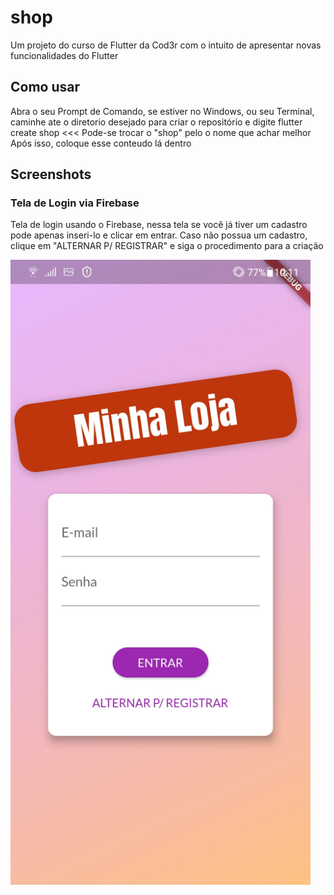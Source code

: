 # shop

Um projeto do curso de Flutter da Cod3r com o intuito de apresentar novas funcionalidades do Flutter

## Como usar
Abra o seu Prompt de Comando, se estiver no Windows, ou seu Terminal, caminhe ate o diretorio desejado para criar o repositório e digite flutter create shop  <<< Pode-se trocar o "shop" pelo o nome que achar melhor 
Após isso, coloque esse conteudo lá dentro


## Screenshots

### Tela de Login via Firebase
Tela de login usando o Firebase, nessa tela se você já tiver um cadastro pode apenas inseri-lo e clicar em entrar. Caso não possua um cadastro, clique em "ALTERNAR P/ REGISTRAR" e siga o procedimento para a criação

<img src="./images/shop_login.jpeg" height="1000">
